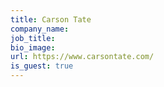 ```yaml
---
title: Carson Tate
company_name:
job_title:
bio_image:
url: https://www.carsontate.com/
is_guest: true
---
```


